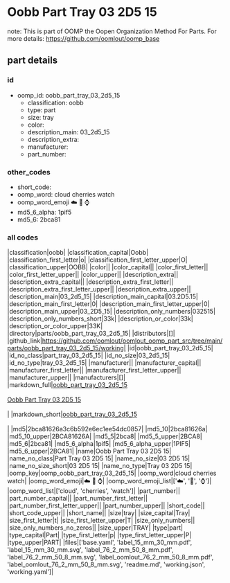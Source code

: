 # Oobb Part Tray 03 2D5 15  

note: This is part of OOMP the Oopen Organization Method For Parts. For more details: https://github.com/oomlout/oomp_base

##  part details





### id
* oomp_id: oobb_part_tray_03_2d5_15
  * classification: oobb
  * type: part
  * size: tray
  * color: 
  * description_main: 03_2d5_15
  * description_extra: 
  * manufacturer: 
  * part_number: 

### other_codes
* short_code: 
* oomp_word: cloud cherries watch
* oomp_word_emoji :cloud: :cherries: :watch:
* md5_6_alpha: 1pif5
* md5_6: 2bca81

### all codes 
|classification|oobb|
|classification_capital|Oobb|
|classification_first_letter|o|
|classification_first_letter_upper|O|
|classification_upper|OOBB|
|color||
|color_capital||
|color_first_letter||
|color_first_letter_upper||
|color_upper||
|description_extra||
|description_extra_capital||
|description_extra_first_letter||
|description_extra_first_letter_upper||
|description_extra_upper||
|description_main|03_2d5_15|
|description_main_capital|03.2D5.15|
|description_main_first_letter|0|
|description_main_first_letter_upper|0|
|description_main_upper|03_2D5_15|
|description_only_numbers|032515|
|description_only_numbers_short|33k|
|description_or_color|33k|
|description_or_color_upper|33K|
|directory|parts/oobb_part_tray_03_2d5_15|
|distributors|[]|
|github_link|https://github.com/oomlout/oomlout_oomp_part_src/tree/main/parts/oobb_part_tray_03_2d5_15/working|
|id|oobb_part_tray_03_2d5_15|
|id_no_class|part_tray_03_2d5_15|
|id_no_size|03_2d5_15|
|id_no_type|tray_03_2d5_15|
|manufacturer||
|manufacturer_capital||
|manufacturer_first_letter||
|manufacturer_first_letter_upper||
|manufacturer_upper||
|manufacturers|[]|
|markdown_full|[oobb_part_tray_03_2d5_15](https://github.com/oomlout/oomlout_oomp_part_src/tree/main/parts/oobb_part_tray_03_2d5_15/working)<br>[](https://github.com/oomlout/oomlout_oomp_part_src/tree/main/parts/oobb_part_tray_03_2d5_15/working)<br>[Oobb Part Tray 03 2D5 15](https://github.com/oomlout/oomlout_oomp_part_src/tree/main/parts/oobb_part_tray_03_2d5_15/working)<br><br>|
|markdown_short|[oobb_part_tray_03_2d5_15](https://github.com/oomlout/oomlout_oomp_part_src/tree/main/parts/oobb_part_tray_03_2d5_15/working)<br><br>|
|md5|2bca81626a3c6b592e6ec1ee54dc0857|
|md5_10|2bca81626a|
|md5_10_upper|2BCA81626A|
|md5_5|2bca8|
|md5_5_upper|2BCA8|
|md5_6|2bca81|
|md5_6_alpha|1pif5|
|md5_6_alpha_upper|1PIF5|
|md5_6_upper|2BCA81|
|name|Oobb Part Tray 03 2D5 15|
|name_no_class|Part Tray 03 2D5 15|
|name_no_size|03 2D5 15|
|name_no_size_short|03 2D5 15|
|name_no_type|Tray 03 2D5 15|
|oomp_key|oomp_oobb_part_tray_03_2d5_15|
|oomp_word|cloud cherries watch|
|oomp_word_emoji|:cloud: :cherries: :watch:|
|oomp_word_emoji_list|[':cloud:', ':cherries:', ':watch:']|
|oomp_word_list|['cloud', 'cherries', 'watch']|
|part_number||
|part_number_capital||
|part_number_first_letter||
|part_number_first_letter_upper||
|part_number_upper||
|short_code||
|short_code_upper||
|short_name||
|size|tray|
|size_capital|Tray|
|size_first_letter|t|
|size_first_letter_upper|T|
|size_only_numbers||
|size_only_numbers_no_zeros||
|size_upper|TRAY|
|type|part|
|type_capital|Part|
|type_first_letter|p|
|type_first_letter_upper|P|
|type_upper|PART|
|files|['base.yaml', 'label_15_mm_30_mm.pdf', 'label_15_mm_30_mm.svg', 'label_76_2_mm_50_8_mm.pdf', 'label_76_2_mm_50_8_mm.svg', 'label_oomlout_76_2_mm_50_8_mm.pdf', 'label_oomlout_76_2_mm_50_8_mm.svg', 'readme.md', 'working.json', 'working.yaml']|
